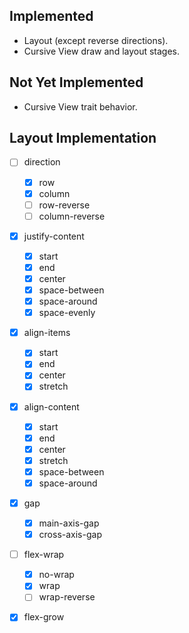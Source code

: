 ## Implemented
- Layout (except reverse directions).
- Cursive View draw and layout stages.

## Not Yet Implemented
- Cursive View trait behavior.

## Layout Implementation
- [ ] direction
    - [x] row
    - [x] column
    - [ ] row-reverse
    - [ ] column-reverse
- [x] justify-content
    - [x] start
    - [x] end
    - [x] center
    - [x] space-between
    - [x] space-around
    - [x] space-evenly
- [x] align-items
    - [x] start
    - [x] end
    - [x] center
    - [x] stretch
- [x] align-content
    - [x] start
    - [x] end
    - [x] center
    - [x] stretch
    - [x] space-between
    - [x] space-around
- [x] gap
    - [x] main-axis-gap
    - [x] cross-axis-gap
- [ ] flex-wrap
    - [x] no-wrap
    - [x] wrap
    - [ ] wrap-reverse
- [x] flex-grow

